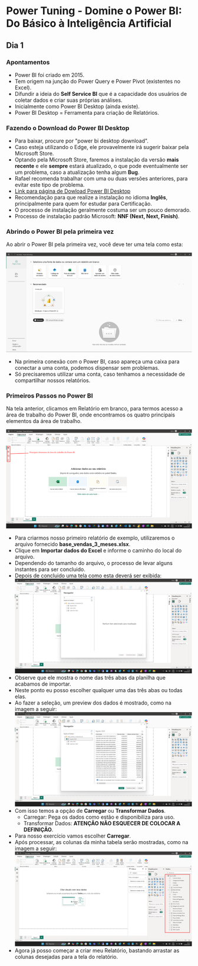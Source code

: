 # Power Tuning - Domine o Power BI: Do Básico à Inteligência Artificial

## Dia 1

### Apontamentos

- Power BI foi criado em 2015.
- Tem origem na junção do Power Query e Power Pivot (existentes no Excel).
- Difundir a ideia do **Self Service BI** que é a capacidade dos usuários de coletar dados e criar suas próprias análises.
- Inicialmente como Power BI Desktop (ainda existe).
- Power BI Desktop = Ferramenta para criação de Relatórios.

### Fazendo o Download do Power BI Desktop

- Para baixar, procure por "power bi desktop download".
- Caso esteja utilizando o Edge, ele provavelmente irá sugerir baixar pela Microsoft Store.
- Optando pela Microsoft Store, faremos a instalação da versão **mais recente** e ele **sempre** estará atualizado, o que pode eventualmente ser um problema, caso a atualização tenha algum **Bug**.
- Rafael recomenda trabalhar com uma ou duas versões anteriores, para evitar este tipo de problema.
- [Link para página de Dowload Power BI Desktop](https://www.microsoft.com/en-us/download/details.aspx?id=58494&msockid=1633926cfc6d61c711558716fd966016)
- Recomendação para que realize a instalação no idioma **Inglês**, principalmente para quem for estudar para Certificação.
- O processo de instalação geralmente costuma ser um pouco demorado.
- Processo de instalação padrão Microsoft: **NNF (Next, Next, Finish)**.

### Abrindo o Power BI pela primeira vez

Ao abrir o Power BI pela primeira vez, você deve ter uma tela como esta:

![Tela de abertura do Power BI](./images/TelaAberturaPowerBI.png)

- Na primeira conexão com o Power BI, caso apareça uma caixa para conectar a uma conta, podemos dispensar sem problemas.
- Só precisaremos utilizar uma conta, caso tenhamos a necessidade de compartilhar nossos relatórios.

### Primeiros Passos no Power BI

Na tela anterior, clicamos em Relatório em branco, para termos acesso a área de trabalho do Power BI, onde encontramos os quatro principais elementos da área de trabalho.

![Tela da Área de Trabalho do Power BI](./images/TelaAreaTrabalhoPowerBI.png)

- Para criarmos nosso primeiro relatório de exemplo, utilizaremos o arquivo fornecido **base_vendas_3_meses.xlsx**.
- Clique em **Importar dados do Excel** e informe o caminho do local do arquivo.
- Dependendo do tamanho do arquivo, o processo de levar alguns instantes para ser concluido.
- Depois de concluido uma tela como esta deverá ser exibida:
  ![Tela Resultado da importação dos dados do Execl](./images/TelaResultadoImportacaoDadosExcel.png)
- Observe que ele mostra o nome das três abas da planilha que acabamos de importar.
- Neste ponto eu posso escolher qualquer uma das três abas ou todas elas.
- Ao fazer a seleção, um preview dos dados é mostrado, como na imagem a seguir:
  ![Tela Preview dados selecionados](./images/TelaPreviewDadosSelecionados.png)
- Com isso temos a opção de **Carregar** ou **Transformar Dados**.
  - Carregar: Pega os dados como estão e disponibiliza para uso.
  - Transformar Dados: **ATENÇÃO NÃO ESQUECER DE COLOCAR A DEFINIÇÃO**.
- Para nosso exercício vamos escolher **Carregar**.
- Após processar, as colunas da minha tabela serão mostradas, como na imagem a seguir:
  ![Tela com colunas da tabela importada](./images/TelaColunasTabelaImportada.png)
- Agora já posso começar a criar meu Relatório, bastando arrastar as colunas desejadas para a tela do relatório.
